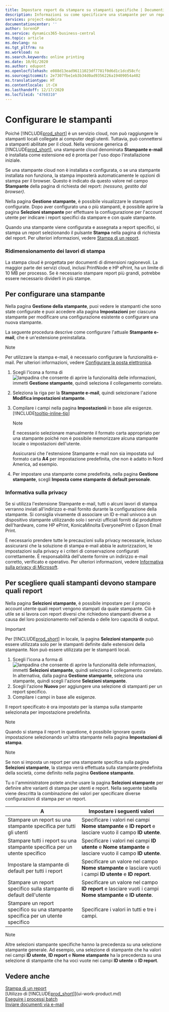 ```yaml
---
title: Impostare report da stampare su stampanti specifiche | Documenti Microsoft
description: Informazioni su come specificare una stampante per un report utilizzando la pagina Selezioni stampante.
services: project-madeira
documentationcenter: ''
author: SorenGP
ms.service: dynamics365-business-central
ms.topic: article
ms.devlang: na
ms.tgt_pltfrm: na
ms.workload: na
ms.search.keywords: online printing
ms.date: 10/01/2020
ms.author: edupont
ms.openlocfilehash: e088d13ead96111023df7781f0d6d1c1dcd58cfc
ms.sourcegitcommit: 2e7307fbe1eb3b34d0ad9356226a19409054a402
ms.translationtype: HT
ms.contentlocale: it-CH
ms.lasthandoff: 12/17/2020
ms.locfileid: "4760310"
---
```

# <a name="set-up-printers"></a>Configurare le stampanti
Poiché [!INCLUDE[prod_short](includes/prod_short.md)] è un servizio cloud, non può raggiungere le stampanti locali collegate ai computer degli utenti. Tuttavia, può connettersi a stampanti abilitate per il cloud. Nella versione generica di [!INCLUDE[prod_short](includes/prod_short.md)], una stampante cloud denominata **Stampante e-mail** è installata come estensione ed è pronta per l'uso dopo l'installazione iniziale.

Se una stampante cloud non è installata e configurata, o se una stampante installata non funziona, la stampa imposterà automaticamente le opzioni di stampa per il browser. Questo è indicato da questo valore nel campo **Stampante** della pagina di richiesta del report: *(nessuno, gestito dal browser)*.

Nella pagina **Gestione stampante**, è possibile visualizzare le stampanti configurate. Dopo aver configurato una o più stampanti, è possibile aprire la pagina **Selezioni stampante** per effettuare la confiugurazione per l'account utente per indicare i report specifici da stampare e con quale stampante.

Quando una stampante viene configurata e assegnata a report specifici, si stampa un report selezionando il pulsante **Stampa** nella pagina di richiesta del report. Per ulteriori informazioni, vedere [Stampa di un report](ui-work-report.md#PrintReport).

### <a name="sizing-print-jobs"></a>Ridimensionamento dei lavori di stampa
La stampa cloud è progettata per documenti di dimensioni ragionevoli. La maggior parte dei servizi cloud, inclusi PrintNode e HP ePrint, ha un limite di 10 MB per processo. Se è necessario stampare report più grandi, potrebbe essere necessario dividerli in più stampe.

## <a name="to-set-up-a-printer"></a>Per configurare una stampante
Nella pagina **Gestione della stampante**, puoi vedere le stampanti che sono state configurate e puoi accedere alla pagina **Impostazioni** per ciascuna stampante per modificare una configurazione esistente o configurare una nuova stampante.

La seguente procedura descrive come configurare l'attuale **Stampante e-mail**, che è un'estensione preinstallata.

> [!NOTE]
> Per utilizzare la stampa e-mail, è necessario configurare la funzionalità e-mail. Per ulteriori informazioni, vedere [Configurare la posta elettronica](admin-how-setup-email.md).

1. Scegli l'icona a forma di ![lampadina che consente di aprire la funzionalità delle informazioni](media/ui-search/search_small.png "Informazioni sull'operazione che si desidera eseguire"), immetti **Gestione stampante**, quindi seleziona il collegamento correlato.
2. Seleziona la riga per la **Stampante e-mail**, quindi selezionare l'azione **Modifica impostazioni stampante**.
3. Compilare i campi nella pagina **Impostazioniì** in base alle esigenze. [!INCLUDE[tooltip-inline-tip](includes/tooltip-inline-tip_md.md)]

    > [!NOTE]
    > È necessario selezionare manualmente il formato carta appropriato per una stampante poiché non è possibile memorizzare alcuna stampante locale o impostazioni dell'utente.
    >
    > Assicurarsi che l'estensione Stampante e-mail non sia impostata sul formato carta **A4** per impostazione predefinita, che non è adatto in Nord America, ad esempio.
4. Per impostare una stampante come predefinita, nella pagina **Gestione stampante**, scegli **Imposta come stampante di default personale**.

### <a name="privacy-notice"></a>Informativa sulla privacy
Se si utilizza l'estensione Stampante e-mail, tutti o alcuni lavori di stampa verranno inviati all'indirizzo e-mail fornito durante la configurazione della stampante. Si consiglia vivamente di associare un ID e-mail univoco a un dispositivo stampante utilizzando solo i servizi ufficiali forniti dal produttore dell'hardware, come HP ePrint, KonicaMinolta EveryonePrint o Epson Email Print.

È necessario prendere tutte le precauzioni sulla privacy necessarie, incluso assicurarsi che la soluzione di stampa e-mail abbia le autorizzazioni, le impostazioni sulla privacy e i criteri di conservazione configurati correttamente. È responsabilità dell'utente fornire un indirizzo e-mail corretto, verificato e operativo. Per ulteriori informazioni, vedere [Informativa sulla privacy di Microsoft](https://privacy.microsoft.com/en-us/privacystatement).

## <a name="to-select-which-printers-print-which-reports"></a>Per scegliere quali stampanti devono stampare quali report

Nella pagina **Selezioni stampante**, è possibile impostare per il proprio account utente quali report vengono stampati da quale stampante. Ciò è utile se si lavora con report diversi che richiedono stampanti diverse a causa del loro posizionamento nell'azienda o delle loro capacità di output.

> [!IMPORTANT]
> Per [!INCLUDE[prod_short](includes/prod_short.md)] in locale, la pagina **Selezioni stampante** può essere utilizzata solo per le stampanti definite dalle estensioni della stampante. Non può essere utilizzata per le stampanti locali.

1. Scegli l'icona a forma di ![lampadina che consente di aprire la funzionalità delle informazioni](media/ui-search/search_small.png "Informazioni sull'operazione che si desidera eseguire"), immetti **Selezioni stampante**, quindi seleziona il collegamento correlato. In alternativa, dalla pagina **Gestione stampante**, seleziona una stampante, quindi scegli l'azione **Selezioni stampante**.
2. Scegli l'azione **Nuovo** per aggiungere una selezione di stampanti per un report specifico.
3. Compilare i campi in base alle esigenze.

Il report specificato è ora impostato per la stampa sulla stampante selezionata per impostazione predefinita.

> [!NOTE]
> Quando si stampa il report in questione, è possibile ignorare questa impostazione selezionando un'altra stampante nella pagina **Impostazioni di stampa**.

> [!NOTE]
> Se non si imposta un report per una stampante specifica sulla pagina **Selezioni stampante**, la stampa verrà effettuata sulla stampante predefinita della società, come definito nella pagina **Gestione stampante**.

Tu o l'amministratore potete anche usare la pagina **Selezioni stampante** per definire altre varianti di stampa per utenti e report. Nella seguente tabella viene descritta la combinazione dei valori per specificare diverse configurazioni di stampa per un report.

|A                                                 |Impostare i seguenti valori                                             |
|---------------------------------------------------|---------------------------------------------------------------------|
|Stampare un report su una stampante specifica per tutti gli utenti |Specificare i valori nei campi **Nome stampante** e **ID report** e lasciare vuoto il campo **ID utente**.|
|Stampare tutti i report su una stampante specifica per un utente specifico|Specificare i valori nei campi **ID utente** e **Nome stampante** e lasciare vuoto il campo **ID utente**.|
|Impostare la stampante di default per tutti i report|Specificare un valore nel campo **Nome stampante** e lasciare vuoti i campi **ID utente** e **ID report**.|
|Stampare un report specifico sulla stampante di default dell'utente|Specificare un valore nel campo **ID report** e lasciare vuoti i campi **Nome stampante** e **ID utente**.|
|Stampare un report specifico su una stampante specifica per un utente specifico|Specificare i valori in tutti e tre i campi.|

> [!NOTE]
> Altre selezioni stampante specifiche hanno la precedenza su una selezione stampante generale. Ad esempio, una selezione di stampante che ha valori nei campi **ID utente**, **ID report** e **Nome stampante** ha la precedenza su una selezione di stampante che ha voci vuote nei campi **ID utente** o **ID report**.

## <a name="see-also"></a>Vedere anche
[Stampa di un report](ui-work-report.md#PrintReport)  
[Utilizzo di [!INCLUDE[prod_short](includes/prod_short.md)]](ui-work-product.md)  
[Eseguire i processi batch](ui-how-run-batch-jobs.md)  
[Inviare documenti via e-mail](ui-how-send-documents-email.md)  
